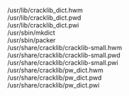 /usr/lib/cracklib\_dict.hwm  
/usr/lib/cracklib\_dict.pwd  
/usr/lib/cracklib\_dict.pwi  
/usr/sbin/mkdict  
/usr/sbin/packer  
/usr/share/cracklib/cracklib-small.hwm  
/usr/share/cracklib/cracklib-small.pwd  
/usr/share/cracklib/cracklib-small.pwi  
/usr/share/cracklib/pw\_dict.hwm  
/usr/share/cracklib/pw\_dict.pwd  
/usr/share/cracklib/pw\_dict.pwi  
